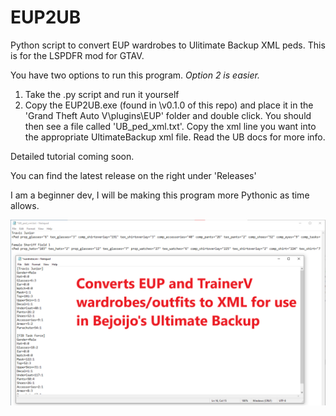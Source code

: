 # EUP2UB
Python script to convert EUP wardrobes to Ulitimate Backup XML peds. This is for the LSPDFR mod for GTAV.

You have two options to run this program. *Option 2 is easier.*
1. Take the .py script and run it yourself
2. Copy the EUP2UB.exe (found in \v0.1.0 of this repo) and place it in the 'Grand Theft Auto V\plugins\EUP' folder and double click. You should then see a file called 'UB_ped_xml.txt'. Copy the xml line you want into the appropriate UltimateBackup xml file. Read the UB docs for more info. 

Detailed tutorial coming soon.

You can find the latest release on the right under 'Releases'

I am a beginner dev, I will be making this program more Pythonic as time allows.

![input_outpu_screenshot](https://raw.githubusercontent.com/Mood93/EUP2UB/main/Screenshot.png)
